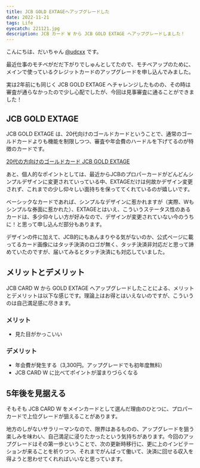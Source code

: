 ```yaml
---
title: JCB GOLD EXTAGEへアップグレードした
date: 2022-11-21
tags: Life
eyecatch: 221121.jpg
description: JCB カード W から JCB GOLD EXTAGE へアップグレードしました！
---
```


こんにちは、だいちゃん [@udcxx](https://twitter.com/udc_xx) です。

最近仕事のモチベがだだ下がりでしゅんとしてたので、モチベアップのために、メインで使っているクレジットカードのアップグレードを申し込んでみました。

実は2年前にも同じく JCB GOLD EXTAGE へチャレンジしたものの、その時は審査が通らなかったので少し心配でしたが、今回は見事審査に通ることができました！

## JCB GOLD EXTAGE

JCB GOLD EXTAGE は、20代向けのゴールドカードということで、通常のゴールドカードよりも機能を制限しつつ、審査や年会費のハードルを下げてるのが特徴のカードです。

[20代の方向けのゴールドカード JCB GOLD EXTAGE](https://www.jcb.co.jp/ordercard/kojin_card/goldextage.html)

あと、個人的なポイントとしては、最近からJCBのプロパーカードがどんどんシンプルデザインに変更されていっている中、EXTAGEだけは何故かデザイン変更されず、これまでの少し仰々しい面持ちを保っててくれているのが嬉しいです。

ベーシックなカードであれば、シンプルなデザインに惹かれますが（実際、Wもシンプルな券面に惹かれた）、EXTAGEとはいえ、こういうステータス性のあるカードは、多少仰々しい方が好みなので、デザインが変更されていない今のうちに！と思って申し込んだ部分もあります。

デザインの件に加えて、JCB的にもあんまりやる気がないのか、公式ページに載ってるカード画像にはタッチ決済のロゴが無く、タッチ決済非対応だと思って諦めていたのですが、届いてみるとタッチ決済にも対応していました。


## メリットとデメリット

JCB CARD W から GOLD EXTAGE へアップグレードしたことによる、メリットとデメリットは以下な感じです。理論上はお得とはいえないのですが、こういうのは自己満足感に尽きます。

### メリット

* 見た目がかっこいい

### デメリット

* 年会費が発生する（3,300円。アップグレードでも初年度無料）
* JCB CARD W に比べてポイントが溜まりづらくなる


## 5年後を見据える

そもそも JCB CARD W をメインカードとして選んだ理由のひとつに、プロパーカードで上位グレードが狙えることがあります。

地方のしがないサラリーマンなので、限界はあるものの、アップグレードを狙う楽しみを味わい、自己満足に浸りたかったという気持ちがあります。今回のアップグレードはその第一歩ということで、次の更新時移行に、更に上のインビテーションが来ることを祈りつつ、それまでがんばって働いて、決済に回せる収入を得ようと思わせてくれればいいなと思っています。
